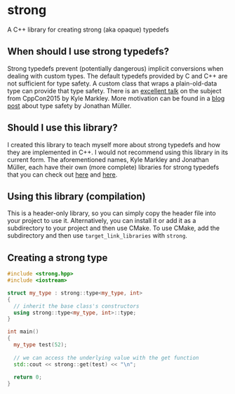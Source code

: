 # strong

A C++ library for creating strong (aka opaque) typedefs

## When should I use strong typedefs?

Strong typedefs prevent (potentially dangerous) implicit conversions when dealing with custom types.
The default typedefs provided by C and C++ are not sufficient for type safety.
A custom class that wraps a plain-old-data type can provide that type safety.
There is an [excellent talk](https://www.youtube.com/watch?v=jLdSjh8oqmE) on the subject from CppCon2015 by Kyle Markley.
More motivation can be found in a [blog post](http://foonathan.net/blog/2016/10/19/strong-typedefs.html) about type safety by Jonathan Müller.

## Should I use this library?

I created this library to teach myself more about strong typedefs and how they are implemented in C++.
I would not recommend using this library in its current form.
The aforementioned names, Kyle Markley and Jonathan Müller, each have their own (more complete) libraries for strong typedefs that you can check out [here](https://sourceforge.net/projects/opaque-typedef/) and [here](https://github.com/foonathan/type_safe).

## Using this library (compilation)

This is a header-only library, so you can simply copy the header file into your project to use it.
Alternatively, you can install it or add it as a subdirectory to your project and then use CMake.
To use CMake, add the subdirectory and then use ``target_link_libraries`` with ``strong``.

## Creating a strong type

```C++
#include <strong.hpp>
#include <iostream>

struct my_type : strong::type<my_type, int>
{
  // inherit the base class's constructors
  using strong::type<my_type, int>::type;
}

int main()
{
  my_type test(52);
  
  // we can access the underlying value with the get function
  std::cout << strong::get(test) << "\n";
  
  return 0;
}
```
